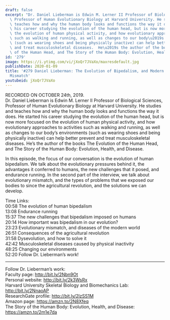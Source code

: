 ```yaml
---
draft: false
excerpt: "Dr. Daniel Lieberman is Edwin M. Lerner II Professor of Biological Sciences,\
  \ Professor of Human Evolutionary Biology at Harvard University. He studies and\
  \ teaches how and why the human body looks and functions the way it does. He started\
  \ his career studying the evolution of the human head, but is now more focused on\
  \ the evolution of human physical activity, and how evolutionary approaches to activities\
  \ such as walking and running, as well as changes to our body\u2019s environments\
  \ (such as wearing shoes and being physically inactive) can help better prevent\
  \ and treat musculoskeletal diseases.  He\u2019s the author of the books The Evolution\
  \ of the Human Head, and The Story of the Human Body: Evolution, Health, and Disease."
id: '279'
image: https://i.ytimg.com/vi/jXoQr7JVaXo/maxresdefault.jpg
publishDate: 2020-01-09
title: '#279 Daniel Lieberman: The Evolution of Bipedalism, and Modern Evolutionary
  Mismatch'
youtubeid: jXoQr7JVaXo
---
```

RECORDED ON OCTOBER 24th, 2019.  
Dr. Daniel Lieberman is Edwin M. Lerner II Professor of Biological Sciences, Professor of Human Evolutionary Biology at Harvard University. He studies and teaches how and why the human body looks and functions the way it does. He started his career studying the evolution of the human head, but is now more focused on the evolution of human physical activity, and how evolutionary approaches to activities such as walking and running, as well as changes to our body’s environments (such as wearing shoes and being physically inactive) can help better prevent and treat musculoskeletal diseases.  He’s the author of the books The Evolution of the Human Head, and The Story of the Human Body: Evolution, Health, and Disease.

In this episode, the focus of our conversation is the evolution of human bipedalism. We talk about the evolutionary pressures behind it, the advantages it conferred to humans, the new challenges that it posed, and endurance running. In the second part of the interview, we talk about evolutionary mismatch, and the types of problems that we exposed our bodies to since the agricultural revolution, and the solutions we can develop.

Time Links:  
00:58  The evolution of human bipedalism  
13:08  Endurance running   
15:37  The new challenges that bipedalism imposed on humans   
20:14  How important was bipedalism in our evolution?   
23:23  Evolutionary mismatch, and diseases of the modern world  
26:51  Consequences of the agricultural revolution  
31:58  Dysevolution, and how to solve it  
42:42  Musculoskeletal diseases caused by physical inactivity  
48:25  Changing our environments  
52:20  Follow Dr. Lieberman’s work!

---

Follow Dr. Lieberman’s work:  
Faculty page: http://bit.ly/2Nbn9Ot  
Personal website: http://bit.ly/2k3WsRx  
Harvard University Skeletal Biology and Biomechanics Lab: http://bit.ly/2NnaoAP  
ResearchGate profile: http://bit.ly/2lzSS1M  
Amazon page: https://amzn.to/2N8Xfeq  
The Story of the Human Body: Evolution, Health, and Disease: https://amzn.to/2m1e7da
